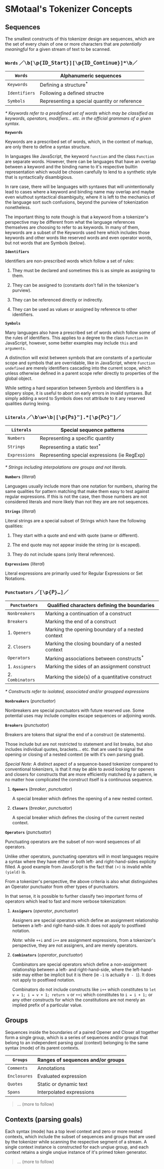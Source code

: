 # SMotaal's Tokenizer Concepts

## Sequences

The smallest constructs of this tokenizer design are sequences, which are the set of every chain of one or more characters that are _potentially meaningful_ for a given stream of text to be scanned.

### `Words` ／<samp>\b[\p{𝙸𝙳_𝚂𝚝𝚊𝚛𝚝}][\p{‌𝙸𝙳_𝙲𝚘𝚗𝚝𝚒𝚗𝚞𝚎}]\*\b</samp>／

| `Words`       | Alphanumeric sequences                       |
| ------------- | -------------------------------------------- |
| `Keywords`    | Defining a structure<sup>\*</sup>            |
| `Identifiers` | Following a defined structre                 |
| `Symbols`     | Representing a special quantity or reference |

_\* Keywords refer to a predefined set of words which may be classified as keywords, operators, modifiers... etc. in the official grammars of a given syntax._

**`Keywords`**

Keywords are a prescribed set of words, which, in the context of markup, are only there to define a syntax structure.

In languages like JavaScript, the keyword `function` and the class `Function` are separate words. However, there can be languages that have an overlap between a keyword and the binding name to it's respective builtin representation which would be chosen carefully to lend to a synthetic style that is syntactically disambigious.

In rare case, there will be languages with syntaxes that will unintentionally lead to cases where a keyword and binding name may overlap and maybe even wiuthout syntactical disambiguity, where it is left to the mechanics of the language sort such confusions, beyond the purview of tokenization nonetheless.

The important thing to note though is that a keyword from a tokenizer's perspective may be different from what the language references themselves are choosing to refer to as keywords. In many of them, keywords are a subset of the Keywords used here which includes those keywords and other words like reserved words and even operator words, but not words that are Symbols (below).

**`Identifiers`**

Identifiers are non-prescribed words which follow a set of rules:

1. They must be declared and sometimes this is as simple as assigning to them.

2. They can be assigned to (constants don't fall in the tokenizer's purview).

3. They can be referenced directly or indirectly.

4. They can be used as values or assigned by reference to other identifiers.

**`Symbols`**

Many languages also have a prescribed set of words which follow some of the rules of identifiers. This applies to a degree to the class `Function` in JavaScript, however, some better examples may include `this` and `arguments`.

A distinction will exist between symbols that are constants of a particular scope and symbols that are overridable, like in JavaScript, where `Function` `undefined` are merely identifiers cascading into the current scope, which unless otherwise defined in a parent scope refer directly to properties of the global object.

While setting a hard separation between Symbols and Identifiers is a slippery slope, it is useful to abort on early errors in invalid syntaxes. But simply adding a word to Symbols does not attribute to it any reserved qualities during lexing.

### `Literals` ／<samp>\b\w+\b|[\p{𝙿𝚜}"].\*[\p{𝙿𝚌}"]</samp>／

| `Literals`    | Special sequence patterns                    |
| ------------- | -------------------------------------------- |
| `Numbers`     | Representing a specific quantity             |
| `Strings`     | Representing a static text<sup>\*</sup>      |
| `Expressions` | Representing special expressions (ie RegExp) |

_\* Strings including interpolations are groups and not literals._

**`Numbers`** (_literal_)

Languages usually include more than one notation for numbers, sharing the same qualities for pattern matching that make them easy to test against regular expressions. If this is not the case, then those numbers are not considered literals and more likely than not they are are not sequences.

**`Strings`** (_literal_)

Literal strings are a special subset of Strings which have the following qualities:

1. They start with a quote and end with quote (same or different).

2. The end quote may not appear inside the string (or is escaped).

3. They do not include spans (only literal references).

**`Expressions`** (_literal_)

Literal expressions are primarily used for Regular Expressions or Set Notations.

### `Punctuators` ／<samp>[\p{𝙿}…]</samp>／

| `Punctuators`    | Qualified characters defining the boundaries         |
| ---------------- | ---------------------------------------------------- |
| `Nonbreakers`    | Marking a continuation of a construct                |
| `Breakers`       | Marking the end of a construct                       |
| 1. `Openers`     | Marking the opening boundary of a nested context     |
| 2. `Closers`     | Marking the closing boundary of a nested context     |
| `Operators`      | Marking associations between constructs<sup>\*</sup> |
| 1. `Assigners`   | Marking the sides of an assignment construct         |
| 2. `Combinators` | Marking the side(s) of a quantitative construct      |

_\* Constructs refer to isolated, associated and/or groupped expressions_

**`Nonbreakers`** (_punctuator_)

Nonbreakers are special punctuators with future reserved use. Some potential uses may include complex escape sequences or adjoining words.

**`Breakers`** (_punctuator_)

Breakers are tokens that signal the end of a construct (ie statements).

Those include but are not restricted to statement and list breaks, but also includes individual quotes, brackets… etc. that are used to signal the opening or closing of a nested context (ie with it's own parsing goal).

_Special Note_: A distinct aspect of a sequence-based tokenizer compared to conventional tokenizers, is that it may be able to avoid looking for openers and closers for constructs that are more efficiently matched by a pattern, ie no matter how complicated the construct itself is a continuous sequence.

1. **`Openers`** (_breaker_, _punctuator_)

   A special breaker which defines the opening of a new nested context.

2. **`Closers`** (_breaker_, _punctuator_)

   A special breaker which defines the closing of the current nested context.

**`Operators`** (_punctuator_)

Punctuating operators are the subset of non-word sequences of all operators.

Unlike other operators, punctuating operators will in most languages require a syntax where they have either or both left- and right-hand-sides explicity filled. A good example from JavaScript is the fact that `(+)` is invalid while `(yield)` is.

From a tokenizer's perspective, the above criteria is also what distinguishes an Operator punctuator from other types of punctuators.

In that sense, it is possible to further classify two important forms of operators which lead to fast and more verbose tokenization:

1. **`Assigners`** (_operator_, _punctuator_)

   Assigners are special operators which define an assignment relationship between a left- and right-hand-side. It does not apply to postfixed notation.

   _Note_: while `++i` and `i++` are assignment expressions, from a tokenizer's perspective, they are not assigners, and are merely operators.

2. **`Combinators`** (_operator_, _punctuator_)

   Combinators are special operators which define a non-assignment relationship between a left- and right-hand-side, where the left-hand-side may either be implicit but it is there (ie `-1` is actually `0 - 1`). It does not apply to postfixed notation.

   Combinators do not include constructs like `i++` which constitutes to `let v = 1; i = v + 1; return v` or `++i` which constitutes to `i = i + 1;` or any other constructs for which the constitutions are not merely an implied prefix of a particular value.

## Groups

Sequences inside the boundaries of a paired Opener and Closer all together form a single group, which is a series of sequences and/or groups that belong to an independent parsing goal (context) belonging to the same syntax (mode) of its parent contexts.

| `Groups`     | Ranges of sequences and/or groups |
| ------------ | --------------------------------- |
| `Comments`   | Annotations                       |
| `Enclosures` | Evaluated expression              |
| `Quotes`     | Static or dynamic text            |
| `Spans`      | Interpolated expressions          |

> … (more to follow)

## Contexts (parsing goals)

Each syntax (mode) has a top level context and zero or more nested contexts, which include the subset of sequences and groups that are used by the tokenizer while scanning the respective segment of a stream. A single context instance is constructed for each unqiue group, and each context retains a single unqiue instance of it's primed token generator.

> … (more to follow)
